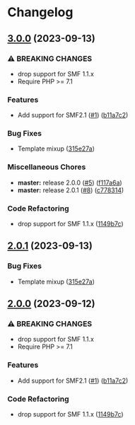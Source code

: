 # Changelog

## [3.0.0](https://github.com/live627/smf-ajax-recent-topics/compare/v2.0.1...v3.0.0) (2023-09-13)


### ⚠ BREAKING CHANGES

* drop support for SMF 1.1.x
* Require PHP >= 7.1

### Features

* Add support for SMF2.1 ([#1](https://github.com/live627/smf-ajax-recent-topics/issues/1)) ([b11a7c2](https://github.com/live627/smf-ajax-recent-topics/commit/b11a7c229a40a07d7771d9c3fb53ca8d4d4660ca))


### Bug Fixes

* Template mixup ([315e27a](https://github.com/live627/smf-ajax-recent-topics/commit/315e27a3600cf0972c04655c954b43c4f0fc577e))


### Miscellaneous Chores

* **master:** release 2.0.0 ([#5](https://github.com/live627/smf-ajax-recent-topics/issues/5)) ([f117a6a](https://github.com/live627/smf-ajax-recent-topics/commit/f117a6ab815325fb821fd1c92ccc3c57d3ea90c1))
* **master:** release 2.0.1 ([#8](https://github.com/live627/smf-ajax-recent-topics/issues/8)) ([c778314](https://github.com/live627/smf-ajax-recent-topics/commit/c77831403a047d6589c2137e3ebabbe8f41e4ab2))


### Code Refactoring

* drop support for SMF 1.1.x ([1149b7c](https://github.com/live627/smf-ajax-recent-topics/commit/1149b7c21d19fb4c0e3b98e184458e3fbf04e8b0))

## [2.0.1](https://github.com/live627/smf-ajax-recent-topics/compare/v2.0.0...v2.0.1) (2023-09-13)


### Bug Fixes

* Template mixup ([315e27a](https://github.com/live627/smf-ajax-recent-topics/commit/315e27a3600cf0972c04655c954b43c4f0fc577e))

## [2.0.0](https://github.com/live627/ajax_recent_topics/compare/v1.0.1...v2.0.0) (2023-09-12)


### ⚠ BREAKING CHANGES

* drop support for SMF 1.1.x
* Require PHP >= 7.1

### Features

* Add support for SMF2.1 ([#1](https://github.com/live627/ajax_recent_topics/issues/1)) ([b11a7c2](https://github.com/live627/ajax_recent_topics/commit/b11a7c229a40a07d7771d9c3fb53ca8d4d4660ca))


### Code Refactoring

* drop support for SMF 1.1.x ([1149b7c](https://github.com/live627/ajax_recent_topics/commit/1149b7c21d19fb4c0e3b98e184458e3fbf04e8b0))
